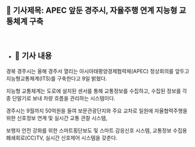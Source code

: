 ## 📰 기사제목: APEC 앞둔 경주시, 자율주행 연계 지능형 교통체계 구축

<br>

- ## 📄 기사 내용
 경북 경주시는 올해 경주서 열리는 아시아태평양경제협력체(APEC) 정상회의를 앞두고 지능형교통체계(ITS)를 구축한다고 9일 밝혔다.

 지능형 교통체계는 도로에 설치된 센서를 통해 교통정보를 수집하고, 수집된 정보를 각종 단말기로 보내 차량 흐름을 관리하는 시스템이다.

 경주시는 9월까지 50억원을 들여 보문관광단지와 주요 교차로 일원에 자율협력주행을 위한 신호정보 연계 및 실시간 교통 관찰 시스템, 
 
 보행자 안전 강화를 위한 스마트횡단보도 및 스마트 감응신호 시스템, 교통정보 수집용 폐쇄회로(CC)TV, 실시간 신호제어 시스템을 갖춘다.
